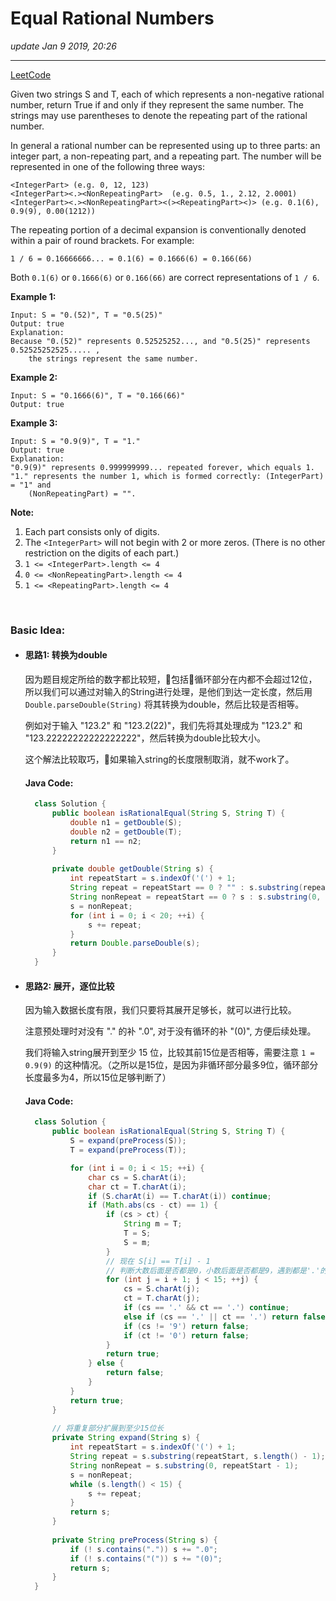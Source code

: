 # Equal Rational Numbers
_update Jan 9 2019, 20:26_

---
[LeetCode](https://leetcode.com/problems/equal-rational-numbers/)

Given two strings S and T, each of which represents a non-negative rational number, return True if and only if they represent the same number. The strings may use parentheses to denote the repeating part of the rational number.

In general a rational number can be represented using up to three parts: an integer part, a non-repeating part, and a repeating part. The number will be represented in one of the following three ways:

    <IntegerPart> (e.g. 0, 12, 123)
    <IntegerPart><.><NonRepeatingPart>  (e.g. 0.5, 1., 2.12, 2.0001)
    <IntegerPart><.><NonRepeatingPart><(><RepeatingPart><)> (e.g. 0.1(6), 0.9(9), 0.00(1212))

The repeating portion of a decimal expansion is conventionally denoted within a pair of round brackets.  For example:

`1 / 6 = 0.16666666... = 0.1(6) = 0.1666(6) = 0.166(66)`

Both `0.1(6)` or `0.1666(6)` or `0.166(66)` are correct representations of `1 / 6`.

 
**Example 1:**

    Input: S = "0.(52)", T = "0.5(25)"
    Output: true
    Explanation:
    Because "0.(52)" represents 0.52525252..., and "0.5(25)" represents 0.52525252525..... , 
        the strings represent the same number.

**Example 2:**

    Input: S = "0.1666(6)", T = "0.166(66)"
    Output: true

**Example 3:**

    Input: S = "0.9(9)", T = "1."
    Output: true
    Explanation: 
    "0.9(9)" represents 0.999999999... repeated forever, which equals 1. 
    "1." represents the number 1, which is formed correctly: (IntegerPart) = "1" and 
        (NonRepeatingPart) = "".
 

**Note:**

1. Each part consists only of digits.
2. The `<IntegerPart>` will not begin with 2 or more zeros.  (There is no other restriction on the digits of each part.)
3. `1 <= <IntegerPart>.length <= 4`
4. `0 <= <NonRepeatingPart>.length <= 4`
5. `1 <= <RepeatingPart>.length <= 4`

<br/>

### Basic Idea:
* #### 思路1: 转换为double
  因为题目规定所给的数字都比较短，包括循环部分在内都不会超过12位，所以我们可以通过对输入的String进行处理，是他们到达一定长度，然后用 `Double.parseDouble(String)` 将其转换为double，然后比较是否相等。

  例如对于输入 "123.2" 和 "123.2(22)"，我们先将其处理成为 "123.2" 和 "123.22222222222222222"，然后转换为double比较大小。

  这个解法比较取巧，如果输入string的长度限制取消，就不work了。

  #### Java Code:
  ```java
    class Solution {
        public boolean isRationalEqual(String S, String T) {
            double n1 = getDouble(S);
            double n2 = getDouble(T);
            return n1 == n2;
        }
        
        private double getDouble(String s) {
            int repeatStart = s.indexOf('(') + 1;
            String repeat = repeatStart == 0 ? "" : s.substring(repeatStart, s.length() - 1);
            String nonRepeat = repeatStart == 0 ? s : s.substring(0, repeatStart - 1);
            s = nonRepeat;
            for (int i = 0; i < 20; ++i) {
                s += repeat;
            }
            return Double.parseDouble(s);
        }
    }
  ```

* #### 思路2: 展开，逐位比较
  因为输入数据长度有限，我们只要将其展开足够长，就可以进行比较。

  注意预处理时对没有 "." 的补 ".0", 对于没有循环的补 "(0)", 方便后续处理。
  
  我们将输入string展开到至少 15 位，比较其前15位是否相等，需要注意 `1 = 0.9(9)` 的这种情况。（之所以是15位，是因为非循环部分最多9位，循环部分长度最多为4，所以15位足够判断了）

  #### Java Code:
  ```java
    class Solution {
        public boolean isRationalEqual(String S, String T) {
            S = expand(preProcess(S));
            T = expand(preProcess(T));

            for (int i = 0; i < 15; ++i) {
                char cs = S.charAt(i);
                char ct = T.charAt(i);
                if (S.charAt(i) == T.charAt(i)) continue;
                if (Math.abs(cs - ct) == 1) {
                    if (cs > ct) {
                        String m = T;
                        T = S;
                        S = m;
                    }
                    // 现在 S[i] == T[i] - 1
                    // 判断大数后面是否都是0，小数后面是否都是9，遇到都是'.'的情况跳过
                    for (int j = i + 1; j < 15; ++j) {
                        cs = S.charAt(j);
                        ct = T.charAt(j);
                        if (cs == '.' && ct == '.') continue;
                        else if (cs == '.' || ct == '.') return false;
                        if (cs != '9') return false;
                        if (ct != '0') return false;
                    }
                    return true; 
                } else {
                    return false;
                }
            }
            return true;
        }
        
        // 将重复部分扩展到至少15位长
        private String expand(String s) {
            int repeatStart = s.indexOf('(') + 1;
            String repeat = s.substring(repeatStart, s.length() - 1);
            String nonRepeat = s.substring(0, repeatStart - 1);
            s = nonRepeat;
            while (s.length() < 15) {
                s += repeat;
            }
            return s;
        }
        
        private String preProcess(String s) {
            if (! s.contains(".")) s += ".0";
            if (! s.contains("(")) s += "(0)";
            return s;
        }
    }
  ```
